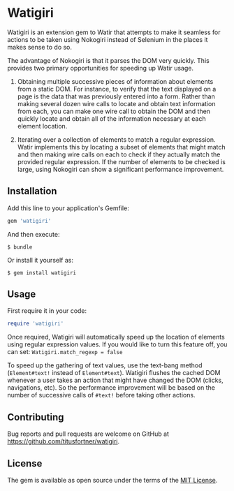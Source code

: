 # Watigiri

Watigiri is an extension gem to Watir that attempts to make it seamless for actions to be taken using Nokogiri 
instead of Selenium in the places it makes sense to do so.

The advantage of Nokogiri is that it parses the DOM very quickly. This provides two primary opportunities for speeding
 up Watir usage.
 
1. Obtaining multiple successive pieces of information about elements from a static DOM. For instance, to verify 
 that the text displayed on a page is the data that was previously entered into a form. Rather than making several
 dozen wire calls to locate and obtain text information from each, you can make one wire call to obtain the DOM and then 
 quickly locate and obtain all of the information necessary at each element location.
  
2. Iterating over a collection of elements to match a regular expression. 
Watir implements this by locating a subset of elements that might match and then making wire calls
on each to check if they actually match the provided regular expression. 
If the number of elements to be checked is large, using Nokogiri can show a significant performance improvement.

## Installation

Add this line to your application's Gemfile:

```ruby
gem 'watigiri'
```

And then execute:

    $ bundle

Or install it yourself as:

    $ gem install watigiri

## Usage

First require it in your code:
```ruby
require 'watigiri'
```

Once required, Watigiri will automatically speed up the location of elements using regular expression values.
If you would like to turn this feature off, you can set: `Watigiri.match_regexp = false`

To speed up the gathering of text values, use the text-bang method (`Element#text!` instead of `Element#text`).
Watigiri flushes the cached DOM whenever a user takes an action that might have changed the DOM 
(clicks, navigations, etc).
So the performance improvement will be based on the number of successive calls of `#text!` 
before taking other actions. 

## Contributing

Bug reports and pull requests are welcome on GitHub at https://github.com/titusfortner/watigiri.

## License

The gem is available as open source under the terms of the [MIT License](http://opensource.org/licenses/MIT).
